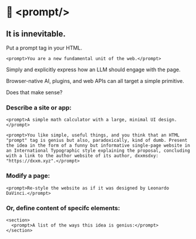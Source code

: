 # 📃 \<prompt\/\>
## It is innevitable.

Put a prompt tag in your HTML.

`
<prompt>You are a new fundamental unit of the web.</prompt>
`

Simply and explicitly express how an LLM should engage with the page.

Browser-native AI, plugins, and web APIs can all target a simple primitive.

Does that make sense?

### Describe a site or app:

```
<prompt>A simple math calculator with a large, minimal UI design.</prompt>
```

```
<prompt>You like simple, useful things, and you think that an HTML "prompt" tag is genius but also, paradoxically, kind of dumb. Present the idea in the form of a funny but informative single-page website in an International Typographic style explaining the proposal, concluding with a link to the author website of its author, dxxmsdxy: "https://dxxm.xyz".</prompt>
```

### Modify a page:
```
<prompt>Re-style the website as if it was designed by Leonardo DaVinci.</prompt>
```

### Or, define content of specifc elements:
```
<section>
  <prompt>A list of the ways this idea is genius:</prompt>
</section>
```
